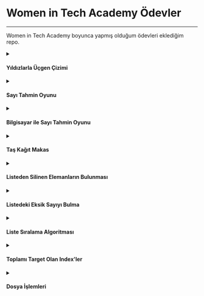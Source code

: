 # Women in Tech Academy Ödevler

---

Women in Tech Academy boyunca yapmış olduğum ödevleri eklediğim repo.

<details>
<summary>

#### Yıldızlarla Üçgen Çizimi

</summary>
  
##### [Kod](1-yildizlarla_ucgen_cizimi.ipynb)

![gif](https://media.giphy.com/media/eGO8AfEHjNKKNOPCrl/giphy.gif)

</details>

<details>
<summary>

#### Sayı Tahmin Oyunu

</summary>

##### [Kod](2-sayi_tahmin_oyunu.ipynb)

![gif](https://media.giphy.com/media/4EFs2Z5VPSthcfhwLn/giphy.gif)

</details>

<details>
<summary>

#### Bilgisayar ile Sayı Tahmin Oyunu

</summary>

##### [Kod](3-sayi_tahmin_bilgisayar.ipynb) 

![gif](https://media.giphy.com/media/3oKIPs1EVbbNZYq7EA/giphy.gif)

</details>

<details>
<summary>

#### Taş Kağıt Makas

</summary>

##### [Kod](4-tas_kagit_makas.ipynb)

![gif](https://media.giphy.com/media/gZ5jPakg02sujkkkg5/giphy.gif)

</details>

<details>
<summary>

#### Listeden Silinen Elemanların Bulunması

</summary>

##### [Kod](5-listeden_silinenleri_bulma.ipynb) 

![gif](https://media.giphy.com/media/P1i1JsW2nNoBkn8xbb/giphy.gif)

</details>

<details>
<summary>

#### Listedeki Eksik Sayıyı Bulma

</summary>

##### [Kod](6-eksik_sayiyi_bulma.ipynb) 

![gif](https://media.giphy.com/media/NS7gPxeumewkWDOIxi/giphy.gif)

</details>

<details>
<summary>

#### Liste Sıralama Algoritması

</summary>

##### [Kod](7-liste_siralama_algoritmasi.ipynb) 

![gif](https://media.giphy.com/media/irIRA0HQCQiTiIMMNm/giphy.gif)

</details>

<details>
<summary>

#### Toplamı Target Olan Index'ler

</summary>

##### [Kod](8-toplami_target_indexler.ipynb) 

![gif](https://media.giphy.com/media/dUWHHcbfUnJ8bZDiz0/giphy.gif)

</details>

<details>
<summary>

#### Dosya İşlemleri

</summary>

##### [Kod](dosya_odev.ipynb/) 

![gif](https://media.giphy.com/media/ENeLuI1PyqUnJv4NMl/giphy.gif)

</details>
